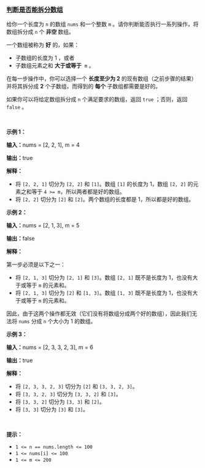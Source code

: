 ### [判断是否能拆分数组](https://leetcode-cn.com/problems/check-if-it-is-possible-to-split-array)

<p>给你一个长度为 <code>n</code> 的数组 <code>nums</code> 和一个整数 <code>m</code> 。请你判断能否执行一系列操作，将数组拆分成 <code>n</code> 个 <strong>非空 </strong>数组。</p>

<p>一个数组被称为 <strong>好</strong> 的，如果：</p>

<ul>
	<li>子数组的长度为 1 ，或者</li>
	<li>子数组元素之和 <strong>大于或等于</strong>&nbsp; <code>m</code> 。</li>
</ul>

<p>在每一步操作中，你可以选择一个 <strong>长度至少为 2</strong> 的现有数组（之前步骤的结果） 并将其拆分成 <strong>2</strong> 个子数组，而得到的 <strong>每个</strong> 子数组都需要是好的。</p>

<p>如果你可以将给定数组拆分成 <code>n</code> 个满足要求的数组，返回 <code>true</code><em> </em>；否则，返回 <code>false</code> 。</p>

<p>&nbsp;</p>

<p><strong class="example">示例 1：</strong></p>

<div class="example-block">
<p><span class="example-io"><b>输入：</b>nums = [2, 2, 1], m = 4</span></p>

<p><span class="example-io"><b>输出：</b>true</span></p>

<p><strong>解释：</strong></p>

<ul>
	<li>将 <code>[2, 2, 1]</code> <span class="example-io">切分为</span> <code>[2, 2]</code> 和&nbsp;<code>[1]</code>。数组 <code>[1]</code> 的长度为 1，数组 <code>[2, 2]</code> 的元素之和等于 <code>4 &gt;= m</code>，所以两者都是好的数组。</li>
	<li>将 <code>[2, 2]</code> <span class="example-io">切分为</span> <code>[2]</code> 和&nbsp;<code>[2]</code>。两个数组的长度都是 1，所以都是好的数组。</li>
</ul>
</div>

<p><strong class="example">示例 2：</strong></p>

<div class="example-block">
<p><span class="example-io"><b>输入：</b></span><span class="example-io">nums = [2, 1, 3], m = 5</span></p>

<p><span class="example-io"><b>输出：</b></span><span class="example-io">false</span></p>

<p><strong>解释：</strong></p>

<p>第一步必须是以下之一：</p>

<ul>
	<li>将&nbsp;<code>[2, 1, 3]</code> <span class="example-io">切分为</span> <code>[2, 1]</code> 和&nbsp;<code>[3]</code>。数组&nbsp;<code>[2, 1]</code> 既不是长度为 1，也没有大于或等于 <code>m</code> 的元素和。</li>
	<li>将 <code>[2, 1, 3]</code> <span class="example-io">切分为</span> <code>[2]</code> 和 <code>[1, 3]</code>。数组&nbsp;<code>[1, 3]</code> 既不是长度为 1，也没有大于或等于 <code>m</code> 的元素和。</li>
</ul>

<p>因此，由于这两个操作都无效（它们没有将数组分成两个好的数组），因此我们无法将 <code>nums</code> 分成 <code>n</code> 个大小为 1 的数组。</p>
</div>

<p><strong class="example">示例 3：</strong></p>

<div class="example-block">
<p><span class="example-io"><b>输入：</b></span><span class="example-io">nums = [2, 3, 3, 2, 3], m = 6</span></p>

<p><span class="example-io"><b>输出：</b></span><span class="example-io">true</span></p>

<p><strong>解释：</strong></p>

<ul>
	<li><span class="example-io">将&nbsp;<code>[2, 3, 3, 2, 3]</code>&nbsp;切分为&nbsp;<code>[2]</code> 和&nbsp;<code>[3, 3, 2, 3]</code>。</span></li>
	<li><span class="example-io">将 <code>[3, 3, 2, 3]</code> 切分为 <code>[3, 3, 2]</code> 和 <code>[3]</code>。</span></li>
	<li><span class="example-io">将 <code>[3, 3, 2]</code> 切分为 <code>[3, 3]</code> 和 <code>[2]</code>。</span></li>
	<li><span class="example-io">将 <code>[3, 3]</code> 切分为 <code>[3]</code> 和 <code>[3]</code>。</span></li>
</ul>
</div>

<p>&nbsp;</p>

<p><strong>提示：</strong></p>

<ul>
	<li><code>1 &lt;= n == nums.length &lt;= 100</code></li>
	<li><code>1 &lt;= nums[i] &lt;= 100</code></li>
	<li><code>1 &lt;= m &lt;= 200</code></li>
</ul>
